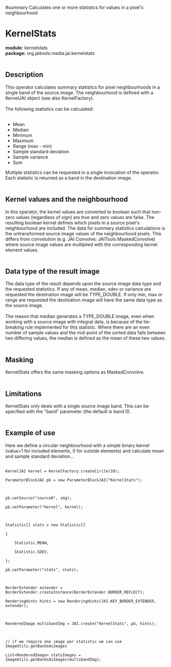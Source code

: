 ﻿#summary Calculates one or more statistics for values in a pixel's neighbourhood

# KernelStats #

**module:** kernelstats <br>
<b>package:</b> org.jaitools.media.jai.kernelstats<br>
<br>
<h2>Description</h2>

This operator calculates summary statistics for pixel neighbourhoods in a single band of the source image. The neighbourhood is defined with a KernelJAI object (see also KernelFactory).<br>
<br>
The following statistics can be calculated:<br>
<br>
<ul><li>Mean<br>
</li><li>Median<br>
</li><li>Minimum<br>
</li><li>Maximum<br>
</li><li>Range (max - min)<br>
</li><li>Sample standard deviation<br>
</li><li>Sample variance<br>
</li><li>Sum</li></ul>

Multiple statistics can be requested in a single invocation of the operator. Each statistic is returned as a band in the destination image.<br>
<br>
<h2>Kernel values and the neighbourhood</h2>

In this operator, the kernel values are converted to boolean such that non-zero values (regardless of sign) are true and zero values are false. The resulting boolean kernel defines which pixels in a source pixel's neighbourhood are included. The data for summary statistics calculations is the untransformed source image values of the neighbourhood pixels. This differs from convolution (e.g. JAI Convolve; JAITools MaskedConvolve) where source image values are multiplied with the corresponding kernel element values.<br>
<br>
<h2>Data type of the result image</h2>

The data type of the result depends upon the source image data type and the requested statistics. If any of mean, median, sdev or variance are requested the destination image will be TYPE_DOUBLE. If only min, max or range are requested the destination image will have the same data type as the source image.<br>
<br>
The reason that median generates a TYPE_DOUBLE image, even when working with a source image with integral data, is because of the tie-breaking rule implemented for this statistic. Where there are an even number of sample values and the mid-point of the sorted data falls between two differing values, the median is defined as the mean of these two values.<br>
<br>
<h2>Masking</h2>

KernelStats offers the same masking options as MaskedConvolve.<br>
<br>
<h2>Limitations</h2>

KernelStats only deals with a single source image band. This can be specified with the "band" parameter (the default is band 0).<br>
<br>
<h2>Example of use</h2>

Here we define a circular neighbourhood with a simple binary kernel (value=1 for included elements, 0 for outside elements) and calculate mean and sample standard deviation...<br>
<br>
<pre><code>KernelJAI kernel = KernelFactory.createCircle(10);<br>
ParameterBlockJAI pb = new ParameterBlockJAI("KernelStats");<br>
<br>
pb.setSource("source0", img);<br>
pb.setParameter("kernel", kernel);<br>
<br>
Statistic[] stats = new Statistic[]<br>
{<br>
    Statistic.MEAN,<br>
    Statistic.SDEV,<br>
};<br>
pb.setParameter("stats", stats);<br>
<br>
BorderExtender extender = BorderExtender.createInstance(BorderExtender.BORDER_REFLECT);<br>
RenderingHints hints = new RenderingHints(JAI.KEY_BORDER_EXTENDER, extender);<br>
<br>
RenderedImage multibandImg = JAI.create("KernelStats", pb, hints);<br>
<br>
// if we require one image per statistic we can use ImageUtils.getBandsAsImages<br>
List&lt;RenderedImage&gt; statsImages = ImageUtils.getBandsAsImages(multibandImg);<br>
</code></pre>